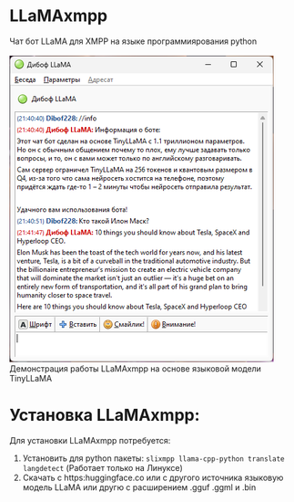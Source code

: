 # LLaMAxmpp
Чат бот LLaMA для XMPP на языке программиярования python<br><br>
<img src="screenshot1.png"><br>
Демонстрация работы LLaMAxmpp на основе языковой модели TinyLLaMA<br>
# Установка LLaMAxmpp:
Для установки LLaMAxmpp потребуется:
<ol>
  <li>Установить для python пакеты: <code>slixmpp llama-cpp-python translate langdetect</code> (Работает только на Линуксе)</li>
  <li>Скачать с https:huggingface.co или с другого источника языковую модель LLaMA или другю с расширением .gguf .ggml и .bin</li>
</ol>
